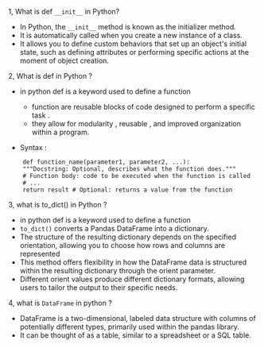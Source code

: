 1, What is def `__init__` in Python?
  - In Python, the `__init__` method is known as the initializer method. 
  - It is automatically called when you create a new instance of a class. 
  - It allows you to define custom behaviors that set up an object's initial state, such as defining attributes or performing specific actions at the moment of object creation.

2, What is def in Python ?
  - in python def is a keyword used to define a function
    - function are reusable blocks of code designed to perform a specific task .
    - they allow for modularity , reusable , and improved organization within a program.


- Syntax :
```pycon
    def function_name(parameter1, parameter2, ...):
    """Docstring: Optional, describes what the function does."""
    # Function body: code to be executed when the function is called
    # ...
    return result # Optional: returns a value from the function
```
3, what is to_dict() in Python ?
- in python def is a keyword used to define a function
- `to_dict()` converts a Pandas DataFrame into a dictionary. 
- The structure of the resulting dictionary depends on the specified orientation, allowing you to choose how rows and columns are represented 
- This method offers flexibility in how the DataFrame data is structured within the resulting dictionary through the orient parameter. 
- Different orient values produce different dictionary formats, allowing users to tailor the output to their specific needs.

4, what is `DataFrame` in python ?
  - DataFrame is a two-dimensional, labeled data structure with columns of potentially different types, primarily used within the pandas library.
  - It can be thought of as a table, similar to a spreadsheet or a SQL table.
